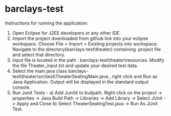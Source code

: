 # barclays-test
Instructions for running the application:
 
 1) Open Eclipse for J2EE developers or any other IDE.
 2) Import the project downloaded from github link into your eclipse workspace. Choose File > Import > Existing projects into workspace. Navigate to the directory(barclays-test\theater) containing .project file and select that directory.
 3) Input file is located in the path : barclays-test\theater\resources. Modify the file Theater_input.txt and update your desired test data.
 4) Select the main java class barclays-test\theater\src\test\TheaterSeatingMain.java , right click and Run as Java Application. Output will be displayed in the standard output console.
 5) Run Junit Tests -
       a) Add Junit4 to builpath. Right click on the project -> properties -> Java Build Path -> Libraries -> Add Library -> Select JUnit -> Apply and Close
       b) Select TheaterSeatingTest.java -> Run As JUnit Test.

